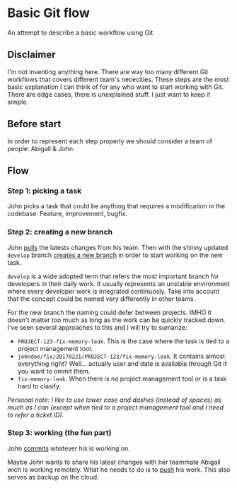 # Basic Git flow

An attempt to describe a basic workflow using Git.

## Disclaimer

I'm not inventing anything here. There are way too many different Git workflows that covers different team's nececities. These steps are the most basic explanation I can think of for any who want to start working with Git. There are edge cases, there is unexplained stuff. I just want to keep it simple.

## Before start

In order to represent each step properly we should consider a team of people: Abigail & John.

## Flow

### Step 1: picking a task

John picks a task that could be anything that requires a modification in the codebase. Feature, improvement, bugfix.

### Step 2: creating a new branch

John [pulls](https://git-scm.com/docs/git-pull) the latests changes from his team. Then with the shinny updated `develop` branch [creates a new branch](https://git-scm.com/docs/git-checkout) in order to start working on the new task.

`develop` is a wide adopted term that refers the most important branch for developers in their daily work. It usually represents an unstable environment where every developer work is integrated continuosly. Take into account that the concept could be named very differently in other teams.

For the new branch the naming could defer between projects. IMHO it doesn't matter too much as long as the work can be quickly tracked down. I've seen several approaches to this and I will try to sumarize:

- `PROJECT-123-fix-memory-leak`. This is the case where the task is tied to a project management tool.
- `johndoe/fix/20170221/PROJECT-123/fix-memory-leak`. It contains almost everything right? Well... actually user and date is available through Git if you want to ommit them.
- `fix-memory-leak`. When there is no project management tool or is a task hard to clasify.

_Personal note: I like to use lower case and dashes (instead of spaces) as much as I can (except when tied to a project management tool and I need to refer a ticket ID)._

### Step 3: working (the fun part)

John [commits](https://git-scm.com/docs/git-commit) whatever his is working on.

Maybe John wants to share his latest changes with her teammate Abigail wich is working remotely. What he needs to do is to [push](https://git-scm.com/docs/git-push) his work. This also serves as backup on the cloud.
